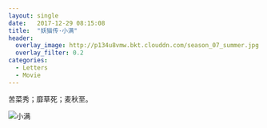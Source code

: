 ```yaml
---
layout: single
date:   2017-12-29 08:15:08
title:  "妖猫传·小满"
header:
  overlay_image: http://p134u8vmw.bkt.clouddn.com/season_07_summer.jpg
  overlay_filter: 0.2
categories:
  - Letters
  - Movie
---
```


苦菜秀；靡草死；麦秋至。

![小满](https://img3.doubanio.com/view/photo/l/public/p2495405220.webp)